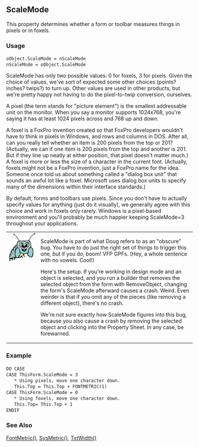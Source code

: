 ## ScaleMode

This property determines whether a form or toolbar measures things in pixels or in foxels.

### Usage

```foxpro
oObject.ScaleMode = nScaleMode
nScaleMode = oObject.ScaleMode
```

ScaleMode has only two possible values: 0 for foxels, 3 for pixels. Given the choice of values, we've sort of expected some other choices (points? inches? twips?) to turn up. Other values are used in other products, but we're pretty happy not having to do the pixel-to-twip conversion, ourselves.

A pixel (the term stands for "picture element") is the smallest addressable unit on the monitor. When you say a monitor supports 1024x768, you're saying it has at least 1024 pixels across and 768 up and down. 

A foxel is a FoxPro invention created so that FoxPro developers wouldn't have to think in pixels in Windows, and rows and columns in DOS. After all, can you really tell whether an item is 200 pixels from the top or 201? (Actually, we can if one item is 200 pixels from the top and another is 201. But if they line up neatly at either position, that pixel doesn't matter much.) A foxel is more or less the size of a character in the current font. (Actually, foxels might not be a FoxPro invention, just a FoxPro name for the idea. Someone once told us about something called a "dialog box unit" that sounds an awful lot like a foxel. Microsoft uses dialog box units to specify many of the dimensions within their interface standards.)

By default, forms and toolbars use pixels. Since you don't have to actually specify values for anything (just do it visually), we generally agree with this choice and work in foxels only rarely. Windows is a pixel-based environment and you'll probably be much happier keeping ScaleMode=3 throughout your applications.

<table>
<tr>
  <td width="17%" valign="top">
<img width="95" height="78" src="bug.gif">
  </td>
  <td width=83%>
  <p>ScaleMode is part of what Doug refers to as an &quot;obscure&quot; bug. You have to do just the right set of things to trigger this one, but if you do, boom! VFP GPFs. (Hey, a whole sentence with no vowels. Cool!)</p>
  <p>Here's the setup. If you're working in design mode and an object is selected, and you run a builder that removes the selected object from the form with RemoveObject, changing the form's ScaleMode afterward causes a crash. Weird. Even weirder is that if you omit any of the pieces (like removing a different object), there's no crash.</p>
  <p>We're not sure exactly how ScaleMode figures into this bug, because you also cause a crash by removing the selected object and clicking into the Property Sheet. In any case, be forewarned.</p>
  </td>
 </tr>
</table>

### Example

```foxpro
DO CASE
CASE ThisForm.ScaleMode = 3
   * Using pixels, move one character down.
   This.Top = This.Top + FONTMETRIC(1)
CASE ThisForm.ScaleMode = 0
   * Using foxels, move one character down.
   This.Top= This.Top + 1
ENDIF
```
### See Also

[FontMetric()](s4g182.md), [SysMetric()](s4g182.md), [TxtWidth()](s4g026.md)